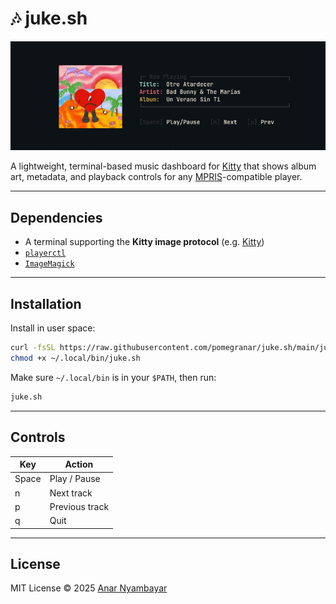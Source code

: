 # 🎶 juke.sh

<p align="center">
  <img src="https://raw.githubusercontent.com/pomegranar/juke.sh/refs/heads/main/preview.png" alt="juke.sh screenshot" width="600"/>
</p>

A lightweight, terminal-based music dashboard for [Kitty](https://sw.kovidgoyal.net/kitty/) that shows album art, metadata, and playback controls for any [MPRIS](https://specifications.freedesktop.org/mpris-spec/latest/)-compatible player.

---

## Dependencies

- A terminal supporting the **Kitty image protocol** (e.g. [Kitty](https://github.com/kovidgoyal/kitty))
- [`playerctl`](https://github.com/altdesktop/playerctl)
- [`ImageMagick`](https://github.com/ImageMagick/ImageMagick)

---

## Installation

Install in user space:

```bash
curl -fsSL https://raw.githubusercontent.com/pomegranar/juke.sh/main/juke.sh -o ~/.local/bin/juke.sh 
chmod +x ~/.local/bin/juke.sh
````

Make sure `~/.local/bin` is in your `$PATH`, then run:

```bash
juke.sh
```

---

## Controls

| Key   | Action         |
| ----- | -------------- |
| Space | Play / Pause   |
| n     | Next track     |
| p     | Previous track |
| q     | Quit           |

---

## License

MIT License © 2025 [Anar Nyambayar](https://www.anar-n.com/)

